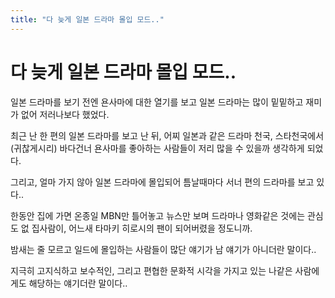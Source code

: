 ```yaml
---
title: "다 늦게 일본 드라마 몰입 모드.."
---
```

# 다 늦게 일본 드라마 몰입 모드..

일본 드라마를 보기 전엔 욘사마에 대한 열기를 보고 일본 드라마는 많이 밑밑하고 재미가 없어 저러나보다 했었다. 

최근 난 한 편의 일본 드라마를 보고 난 뒤, 어찌 일본과 같은 드라마 천국, 스타천국에서 (귀찮게시리) 바다건너 욘사마를 좋아하는 사람들이 저리 많을 수 있을까 생각하게 되었다.

그리고, 얼마 가지 않아 일본 드라마에 몰입되어 틈날때마다 서너 편의 드라마를 보고 있다..

한동안 집에 가면 온종일 MBN만 틀어놓고 뉴스만 보며 드라마나 영화같은 것에는 관심도 없 집사람이, 어느새 타마키 히로시의 팬이 되어버렸을 정도니까.

밤새는 줄 모르고 일드에 몰입하는 사람들이 많단 얘기가 남 얘기가 아니더란 말이다..

지극히 고지식하고 보수적인, 그리고 편협한 문화적 시각을 가지고 있는 나같은 사람에게도 해당하는 얘기더란 말이다..


